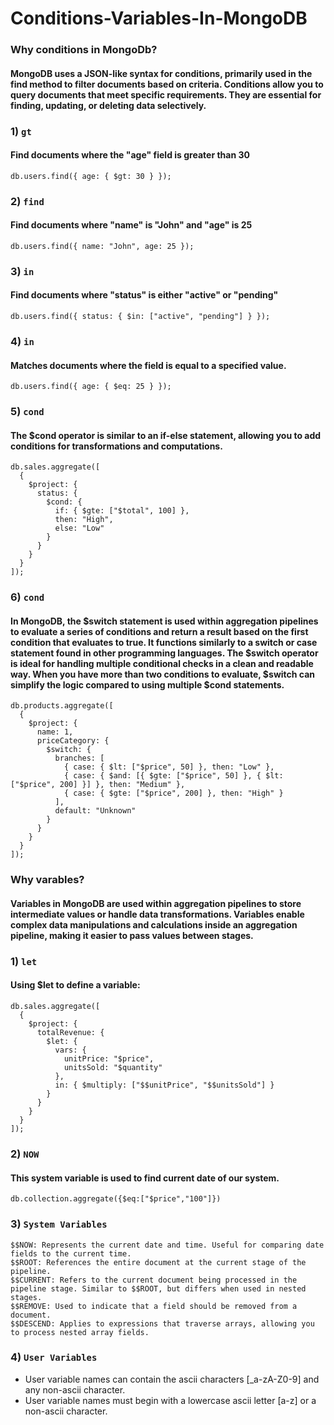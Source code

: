 # Conditions-Variables-In-MongoDB

### Why conditions in MongoDb?

#### MongoDB uses a JSON-like syntax for conditions, primarily used in the find method to filter documents based on criteria. Conditions allow you to query documents that meet specific requirements. They are essential for finding, updating, or deleting data selectively.

### 1) `gt`

#### Find documents where the "age" field is greater than 30

```
db.users.find({ age: { $gt: 30 } });
```

### 2) `find`

#### Find documents where "name" is "John" and "age" is 25

```
db.users.find({ name: "John", age: 25 });
```

### 3) `in`

#### Find documents where "status" is either "active" or "pending"

```
db.users.find({ status: { $in: ["active", "pending"] } });
```

### 4) `in`

#### Matches documents where the field is equal to a specified value.

```
db.users.find({ age: { $eq: 25 } });
```

### 5) `cond`

#### The $cond operator is similar to an if-else statement, allowing you to add conditions for transformations and computations.

```
db.sales.aggregate([
  {
    $project: {
      status: {
        $cond: {
          if: { $gte: ["$total", 100] },
          then: "High",
          else: "Low"
        }
      }
    }
  }
]);
```

### 6) `cond`

#### In MongoDB, the $switch statement is used within aggregation pipelines to evaluate a series of conditions and return a result based on the first condition that evaluates to true. It functions similarly to a switch or case statement found in other programming languages. The $switch operator is ideal for handling multiple conditional checks in a clean and readable way. When you have more than two conditions to evaluate, $switch can simplify the logic compared to using multiple $cond statements.

```
db.products.aggregate([
  {
    $project: {
      name: 1,
      priceCategory: {
        $switch: {
          branches: [
            { case: { $lt: ["$price", 50] }, then: "Low" },
            { case: { $and: [{ $gte: ["$price", 50] }, { $lt: ["$price", 200] }] }, then: "Medium" },
            { case: { $gte: ["$price", 200] }, then: "High" }
          ],
          default: "Unknown"
        }
      }
    }
  }
]);
```

### Why varables?

#### Variables in MongoDB are used within aggregation pipelines to store intermediate values or handle data transformations. Variables enable complex data manipulations and calculations inside an aggregation pipeline, making it easier to pass values between stages.

### 1) `let`

#### Using $let to define a variable:

```
db.sales.aggregate([
  {
    $project: {
      totalRevenue: {
        $let: {
          vars: {
            unitPrice: "$price",
            unitsSold: "$quantity"
          },
          in: { $multiply: ["$$unitPrice", "$$unitsSold"] }
        }
      }
    }
  }
]);
```

### 2) `NOW`

#### This system variable is used to find current date of our system.

```
db.collection.aggregate({$eq:["$price","100"]})
```

### 3) `System Variables`

```
$$NOW: Represents the current date and time. Useful for comparing date fields to the current time.
$$ROOT: References the entire document at the current stage of the pipeline.
$$CURRENT: Refers to the current document being processed in the pipeline stage. Similar to $$ROOT, but differs when used in nested stages.
$$REMOVE: Used to indicate that a field should be removed from a document.
$$DESCEND: Applies to expressions that traverse arrays, allowing you to process nested array fields.
```

### 4) `User Variables`

- User variable names can contain the ascii characters [_a-zA-Z0-9] and any non-ascii character.
- User variable names must begin with a lowercase ascii letter [a-z] or a non-ascii character.
